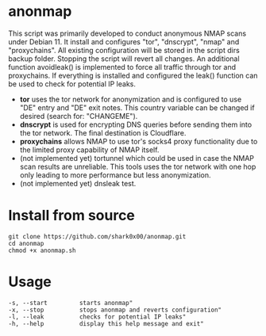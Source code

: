 # anonmap
This script was primarily developed to conduct anonymous NMAP scans under Debian 11. It install and configures "tor", "dnscrypt", "nmap" and "proxychains". All existing configuration will be stored in the script dirs backup folder. Stopping the script will revert all changes. An additional function avoidleak() is implemented to force all traffic through tor and proxychains.
If everything is installed and configured the leak() function can be used to check for potential IP leaks. 
- **tor** uses the tor network for anonymization and is configured to use "DE" entry and "DE" exit notes. This country variable can be changed if desired (search for: "CHANGEME").
- **dnscrypt** is used for encrypting DNS queries before sending them into the tor network. The final destination is Cloudflare. 
- **proxychains** allows NMAP to use tor's socks4 proxy functionality due to the limited proxy capability of NMAP itself.
- (not implemented yet) tortunnel which could be used in case the NMAP scan results are unreliable. This tools uses the tor network with one hop only leading to more performance but less anonymization. 
- (not implemented yet) dnsleak test.

# Install from source
```
git clone https://github.com/shark0x00/anonmap.git
cd anonmap
chmod +x anonmap.sh
```

# Usage
```
-s, --start         starts anonmap"
-x, --stop          stops anonmap and reverts configuration"
-l, --leak          checks for potential IP leaks"
-h, --help          display this help message and exit"
```
